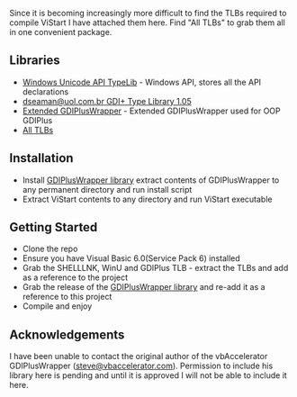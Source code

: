 Since it is becoming increasingly more difficult to find the TLBs required to compile ViStart I have attached them here. Find "All TLBs" to grab them all in one convenient package. 

## Libraries
- [Windows Unicode API TypeLib](https://github.com/badcodes/vb6/blob/master/%5BInclude%5D/TypeLib/winu.tlb) - Windows API, stores all the API declarations
- [dseaman@uol.com.br GDI+ Type Library 1.05](http://www.vbaccelerator.com/home/VB/Type_Libraries/GDIPlus_Type_Library/article.asp)
- [Extended GDIPlusWrapper](https://github.com/lee-soft/GDIPlusWrapper) - Extended GDIPlusWrapper used for OOP GDIPlus
- [All TLBs](https://lee-soft.com/bin/TLB.zip)

## Installation

- Install [GDIPlusWrapper library](https://github.com/lee-soft/GDIPlusWrapper/releases) extract contents of GDIPlusWrapper to any permanent directory and run install script
- Extract ViStart contents to any directory and run ViStart executable

## Getting Started

- Clone the repo
- Ensure you have Visual Basic 6.0(Service Pack 6) installed
- Grab the SHELLLNK, WinU and GDIPlus TLB - extract the TLBs and add as a reference to the project
- Grab the release of the [GDIPlusWrapper library](https://github.com/lee-soft/GDIPlusWrapper/releases) and re-add it as a reference to this project
- Compile and enjoy

## Acknowledgements

I have been unable to contact the original author of the vbAccelerator GDIPlusWrapper (steve@vbaccelerator.com). Permission to include his library here is pending and until it is approved I will not be able to include it here.
